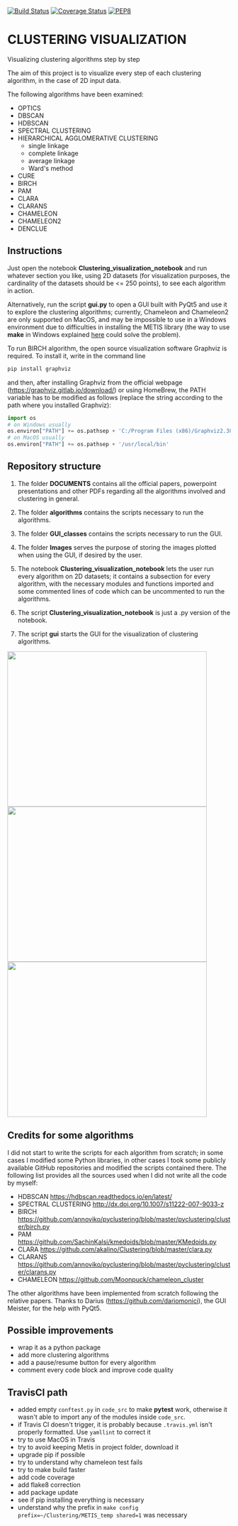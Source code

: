 [![Build Status](https://travis-ci.com/guglielmosanchini/Clustering.svg?branch=master)](https://travis-ci.com/guglielmosanchini/Clustering)
[![Coverage Status](https://coveralls.io/repos/github/guglielmosanchini/Clustering/badge.svg?branch=master)](https://coveralls.io/github/guglielmosanchini/Clustering?branch=master)
[![PEP8](https://img.shields.io/badge/code%20style-pep8-orange.svg)](https://www.python.org/dev/peps/pep-0008/)

# CLUSTERING VISUALIZATION
Visualizing clustering algorithms step by step

The aim of this project is to visualize every step of each clustering algorithm, in the case of 2D input data.

The following algorithms have been examined:
- OPTICS
- DBSCAN
- HDBSCAN
- SPECTRAL CLUSTERING
- HIERARCHICAL AGGLOMERATIVE CLUSTERING
  - single linkage
  - complete linkage
  - average linkage
  - Ward's method
- CURE
- BIRCH
- PAM
- CLARA
- CLARANS
- CHAMELEON
- CHAMELEON2
- DENCLUE

## Instructions
Just open the notebook **Clustering_visualization_notebook** and run whatever section you like, using 2D datasets (for visualization purposes, the cardinality of the datasets should be <= 250 points), to see each algorithm in action.

Alternatively, run the script **gui.py** to open a GUI built with PyQt5 and use it to explore the clustering algorithms; currently, Chameleon and Chameleon2 are
only supported on MacOS, and may be impossible to use in a Windows environment due to difficulties in installing the METIS library (the way to use **make** in Windows explained [here](https://stackoverflow.com/questions/32127524/how-to-install-and-use-make-in-windows) could solve the problem).

To run BIRCH algorithm, the open source visualization software Graphviz is required. To install it, write in the command line
```python
pip install graphviz
```
and then, after installing Graphviz from the official webpage (https://graphviz.gitlab.io/download/) or using HomeBrew,
the PATH variable has to be modified as follows (replace the string according to the path where you installed Graphviz):
```python
import os
# on Windows usually
os.environ["PATH"] += os.pathsep + 'C:/Program Files (x86)/Graphviz2.38/bin'
# on MacOS usually
os.environ["PATH"] += os.pathsep + '/usr/local/bin'
```

## Repository structure

1) The folder **DOCUMENTS** contains all the official papers, powerpoint presentations and other PDFs regarding all the algorithms involved and clustering in general.

2) The folder **algorithms** contains the scripts necessary to run the algorithms.

3) The folder **GUI_classes** contains the scripts necessary to run the GUI.

4) The folder **Images** serves the purpose of storing the images plotted when using the GUI, if desired by the user.

5) The notebook **Clustering_visualization_notebook** lets the user run every algorithm on 2D datasets; it contains a subsection for every algorithm, with the necessary modules and functions imported and some commented lines of code which can be uncommented to run the algorithms.

6) The script **Clustering_visualization_notebook** is just a .py version of the notebook.

7) The script **gui** starts the GUI for the visualization of clustering algorithms.

<img src="https://raw.githubusercontent.com/guglielmosanchini/Clustering/master/code_src/Images/README_pics/pic1_gui.JPG" width="450" height="350">

<img src="https://raw.githubusercontent.com/guglielmosanchini/Clustering/master/code_src/Images/README_pics/pic2_gui.JPG" width="450" height="350">

<img src="https://raw.githubusercontent.com/guglielmosanchini/Clustering/master/code_src/Images/README_pics/pic3_gui.JPG" width="450" height="350">

## Credits for some algorithms
I did not start to write the scripts for each algorithm from scratch; in some cases I modified some Python libraries, in other cases I took some publicly available GitHub repositories and modified the scripts contained there. The following list provides all the sources used when I did not write all the code by myself:

- HDBSCAN
https://hdbscan.readthedocs.io/en/latest/
- SPECTRAL CLUSTERING
http://dx.doi.org/10.1007/s11222-007-9033-z
- BIRCH
https://github.com/annoviko/pyclustering/blob/master/pyclustering/cluster/birch.py
- PAM
https://github.com/SachinKalsi/kmedoids/blob/master/KMedoids.py
- CLARA
https://github.com/akalino/Clustering/blob/master/clara.py
- CLARANS
https://github.com/annoviko/pyclustering/blob/master/pyclustering/cluster/clarans.py
- CHAMELEON
https://github.com/Moonpuck/chameleon_cluster

The other algorithms have been implemented from scratch following the relative papers. Thanks to Darius (https://github.com/dariomonici), 
the GUI Meister, for the help with PyQt5.

## Possible improvements
- wrap it as a python package
- add more clustering algorithms
- add a pause/resume button for every algorithm
- comment every code block and improve code quality

## TravisCI path
- added empty ```conftest.py``` in ```code_src``` to make **pytest** work, otherwise it wasn't able to import
any of the modules inside ```code_src```.
- if Travis CI doesn't trigger, it is probably because ```.travis.yml``` isn't properly formatted. Use
```yamllint``` to correct it
- try to use MacOS in Travis
- try to avoid keeping Metis in project folder, download it
- upgrade pip if possible
- try to understand why chameleon test fails
- try to make build faster
- add code coverage
- add flake8 correction
- add package update
- see if pip installing everything is necessary
- understand why the prefix in ```make config prefix=~/Clustering/METIS_temp shared=1``` was necessary
